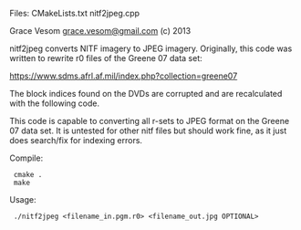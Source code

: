 Files: CMakeLists.txt
       nitf2jpeg.cpp

Grace Vesom <grace.vesom@gmail.com> (c) 2013

nitf2jpeg converts NITF imagery to JPEG imagery.  Originally, this code was written to rewrite r0 files of the Greene 07 data set: 
 
https://www.sdms.afrl.af.mil/index.php?collection=greene07

The block indices found on the DVDs are corrupted and are recalculated with the following code.  

This code is capable to converting all r-sets to JPEG format on the Greene 07 data set.  It is untested for other nitf files but should work fine, as it just does search/fix for indexing errors.

Compile: 
	 
	 cmake .
	 make	 

Usage:
	 
	 ./nitf2jpeg <filename_in.pgm.r0> <filename_out.jpg OPTIONAL>

